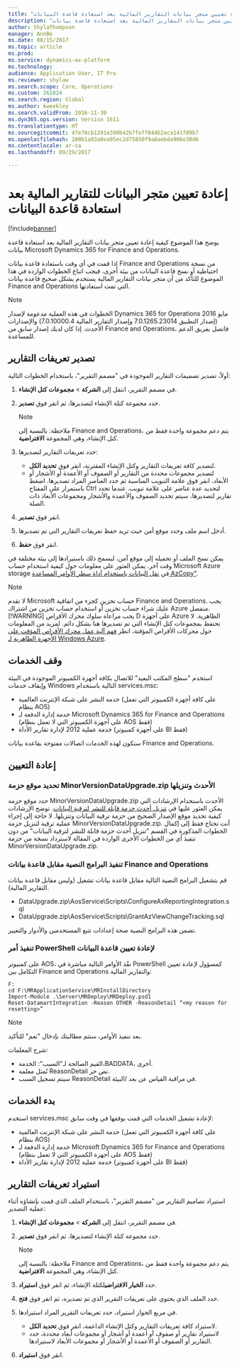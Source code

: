 ```yaml
---
title: "إعادة تعيين متجر بيانات التقارير المالية بعد استعادة قاعدة البيانات"
description: "يوضح هذا الموضوع كيفية إعادة تعيين متجر بيانات التقارير المالية بعد استعادة قاعدة بيانات Microsoft Dynamics 365 for Finance and Operations."
author: ShylaThompson
manager: AnnBe
ms.date: 08/15/2017
ms.topic: article
ms.prod: 
ms.service: dynamics-ax-platform
ms.technology: 
audience: Application User, IT Pro
ms.reviewer: shylaw
ms.search.scope: Core, Operations
ms.custom: 261824
ms.search.region: Global
ms.author: kweekley
ms.search.validFrom: 2016-11-30
ms.dyn365.ops.version: Version 1611
ms.translationtype: HT
ms.sourcegitcommit: 47e70cb1291e390b42b7feff844b2aca141f09b7
ms.openlocfilehash: 200b1a03a0ea95ec2d75850f9a8aebda966e38d6
ms.contentlocale: ar-sa
ms.lasthandoff: 09/29/2017

---
```


# <a name="reset-the-financial-reporting-data-mart-after-restoring-a-database"></a>إعادة تعيين متجر البيانات للتقارير المالية بعد استعادة قاعدة البيانات

[!include[banner](../includes/banner.md)]


يوضح هذا الموضوع كيفية إعادة تعيين متجر بيانات التقارير المالية بعد استعادة قاعدة بيانات Microsoft Dynamics 365 for Finance and Operations.

إذا قمت في أي وقت باستعادة قاعدة بيانات Finance and Operations من نسخة احتياطية أو نسخ قاعدة البيانات من بيئة أخرى، فيجب اتباع الخطوات الواردة في هذا الموضوع للتأكد من أن متجر بيانات التقارير المالية يستخدم بشكل صحيح قاعدة بيانات Finance and Operations التي تمت استعادتها. 
> [!Note] 
> الخطوات في هذه العملية مدعومة لإصدار Dynamics 365 for Operations مايو 2016 (إصدار التطبيق 7.0.1265.23014 وإصدار التقارير المالية 7.0.10000.4) والإصدارات الأحدث. إذا كان لديك إصدار سابق من Finance and Operations، فاتصل بفريق الدعم للمساعدة.

## <a name="export-report-definitions"></a>تصدير تعريفات التقارير
أولاً، تصدير تصميمات التقارير الموجودة في "مصمم التقرير"، باستخدام الخطوات التالية:

1.  في مصمم التقرير، انتقل إلى **الشركة** &gt; **مجموعات كتل الإنشاء**.
2.  حدد مجموعة كتلة الإنشاء لتصديرها، ثم انقر فوق **تصدير**. 

    > [!Note] 
    > ملاحظة: بالنسبة إلى Finance and Operations، يتم دعم مجموعة واحدة فقط من كتل الإنشاء، وهي المجموعة **الافتراضية**.
    
3.  حدد تعريفات التقارير لتصديرها:
    -   لتصدير كافة تعريفات التقارير وكتل الإنشاء المقترنة، انقر فوق **تحديد الكل**.
    -   لتصدير مجموعات محددة من التقارير أو الصفوف أو الأعمدة أو الأشجار أو الأبعاد، انقر فوق علامة التبويب المناسبة ثم حدد العناصر المراد تصديرها. اضغط باستمرار على المفتاح Ctrl لتحديد عدة عناصر على علامة تبويب. عندما تحدد تقارير لتصديرها، سيتم تحديد الصفوف والأعمدة والأشجار ومجموعات الأبعاد ذات الصلة.‬

4.  انقر فوق **تصدير**.
5.  أدخل اسم ملف وحدد موقع أمن حيث تريد حفظ تعريفات التقارير التي تم تصديرها.
6.  انقر فوق **حفظ**.

يمكن نسخ الملف أو تحميله إلى موقع آمن، ليسمح ذلك باستيرادها إلى بيئة مختلفة في وقت آخر. يمكن العثور على معلومات حول كيفية استخدام حساب Microsoft Azure storage في [نقل البيانات باستخدام أداة سطر الأوامر المساعدة AzCopy"](/azure/storage/storage-use-azcopy). 
> [!NOTE]
> لا تقدم Microsoft حساب تخزين كجزء من اتفاقية Finance and Operations. يجب عليك شراء حساب تخزين أو استخدام حساب تخزين من اشتراك Azure منفصل. 
> [!WARNING]
> يجب مراعاة سلوك محرك الأقراص D على أجهزة Azure الظاهرية. لا تحتفظ بمجموعات كتل الإنشاء التي تم تصديرها هنا بشكل دائم. لمزيد من المعلومات حول محركات الأقراص المؤقتة، انظر [فهم آلية عمل محرك الأقراص المؤقت على الأجهزة الظاهرية لـ Windows Azure](https://blogs.msdn.microsoft.com/mast/2013/12/06/understanding-the-temporary-drive-on-windows-azure-virtual-machines/).

## <a name="stop-services"></a>وقف الخدمات
استخدم "سطح المكتب البعيد" للاتصال بكافة أجهزة الكمبيوتر الموجودة في البيئة وإيقاف خدمات Windows التالية باستخدام services.msc:

-   خدمة النشر على شبكة الإنترنت العالمية (على كافة أجهزة الكمبيوتر التي تعمل بنظام AOS)
-   خدمة إدارة الدفعة لـ Microsoft Dynamics 365 for Finance and Operations (على أجهزة الكمبيوتر التي لا تعمل بنظام AOS فقط)
-   خدمة عملية 2012 لإدارة تقارير الأداة (على أجهزة كمبيوتر BI فقط)

ستكون لهذه الخدمات اتصالات مفتوحة بقاعدة بيانات Finance and Operations.

## <a name="reset"></a>إعادة التعيين
### <a name="locate-and-download-the-latest-minorversiondataupgradezip-package"></a>تحديد موقع حزمة MinorVersionDataUpgrade.zip الأحدث وتنزيلها

حدد موقع حزمة MinorVersionDataUpgrade.zip الأحدث باستخدام الإرشادات التي يمكن العثور عليها في [تنزيل أحدث حزمة قابلة للنشر لترقية البيانات](..\migration-upgrade\upgrade-data-to-latest-update.md#download-the-latest-data-upgrade-deployable-packages). توضح الإرشادات كيفية تحديد موقع الإصدار الصحيح من حزمة ترقية البيانات وتنزيلها. لا حاجة إلى إجراء عملية ترقية لتنزيل حزمة MinorVersionDataUpgrade.zip. أنت تحتاج فقط إلى إكمال الخطوات المذكورة في القسم "تنزيل أحدث حزمة قابلة للنشر لترقية البيانات" من دون تنفيذ أي من الخطوات الأخرى الواردة في المقالة لاسترداد نسخة من حزمة MinorVersionDataUpgrade.zip.

### <a name="execute-scripts-against-finance-and-operations-database"></a>تنفيذ البرامج النصية مقابل قاعدة بيانات Finance and Operations

قم بتشغيل البرامج النصية التالية مقابل قاعدة بيانات تشغيل (وليس مقابل قاعدة بيانات التقارير المالية).

-   DataUpgrade.zip\\AosService\\Scripts\\ConfigureAxReportingIntegration.sql
-   DataUpgrade.zip\\AosService\\Scripts\\GrantAzViewChangeTracking.sql

تضمن هذه البرامج النصية صحة إعدادات تتبع المستخدمين والأدوار والتغيير.

### <a name="execute-powershell-command-to-reset-database"></a>تنفيذ أمر PowerShell لإعادة تعيين قاعدة البيانات

على كمبيوتر AOS، نفّذ الأوامر التالية مباشرة في PowerShell كمسؤول لإعادة تعيين التكامل بين Finance and Operations والتقارير المالية:

```
F:
cd F:\MRApplicationService\MRInstallDirectory
Import-Module .\Server\MRDeploy\MRDeploy.psd1
Reset-DatamartIntegration -Reason OTHER -ReasonDetail “<my reason for resetting>”

```
> [!NOTE]
> بعد تنفيذ الأوامر، ستتم مطالبتك بإدخال "نعم" للتأكيد.

شرح المعلمات:

-   القيم الصالحة لـ"السبب": الخدمة،BADDATA، أخرى.
-   تُمثل معلمة ReasonDetail نص حر.
-   سيتم تسجيل السبب ReasonDetail في مراقبة القياس عن بعد /البيئة.

## <a name="start-services"></a>‏‏بدء الخدمات
استخدم services.msc لإعادة تشغيل الخدمات التي قمت بوقفها في وقت سابق:

-   خدمة النشر على شبكة الإنترنت العالمية (على كافة أجهزة الكمبيوتر التي تعمل بنظام AOS)
-   خدمة إدارة الدفعة لـ Microsoft Dynamics 365 for Finance and Operations (على أجهزة الكمبيوتر التي لا تعمل بنظام AOS فقط)
-   خدمة عملية 2012 لإدارة تقارير الأداة (على أجهزة كمبيوتر BI فقط)

## <a name="import-report-definitions"></a>استيراد تعريفات التقارير
استيراد تصاميم التقارير من "مصمم التقرير"، باستخدام الملف الذي قمت بإنشاؤه أثناء عملية التصدير:

1.  في مصمم التقرير، انتقل إلى **الشركة** &gt; **مجموعات كتل الإنشاء**.
2.  حدد مجموعة كتلة الإنشاء لتصديرها، ثم انقر فوق **تصدير**. 

    > [!NOTE]
    > ملاحظة: بالنسبة إلى Finance and Operations، يتم دعم مجموعة واحدة فقط من كتل الإنشاء، وهي المجموعة **الافتراضية**.
    
3.  حدد **الخيار الافتراضي**لكتلة الإنشاء، ثم انقر فوق **استيراد**.
4.  حدد الملف الذي يحتوي على تعريفات التقرير الذي تم تصديره، ثم انقر فوق **فتح**.
5.  في مربع الحوار استيراد، حدد تعريفات التقرير المراد استيرادها.
    -   لاستيراد كافة تعريفات التقارير وكتل الإنشاء الداعمة، انقر فوق **تحديد الكل**.
    -   لاستيراد تقارير أو صفوف أو أعمدة أو أشجار أو مجموعات أبعاد محددة، حدد التقارير أو الصفوف أو الأعمدة أو الأشجار أو مجموعات الأبعاد لاستيرادها.

6.  انقر فوق **استيراد**.





